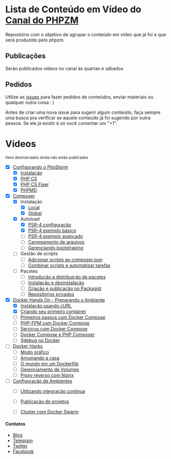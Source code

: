 # Lista de Conteúdo em Vídeo do [Canal do PHPZM](https://www.youtube.com/channel/UCXrNXDef4ZRUrYyIGZ0rXlg)
Repositório com o objetivo de agrupar o conteúdo em vídeo que já foi e que será produzido pelo phpzm.

## Publicações 
Serão publicados vídeos no canal às quartas e sábados

## Pedidos
Utilize as [issues](https://github.com/phpzm/lineup/issues) para fazer pedidos de conteúdos, enviar materiais ou qualquer outra coisa : )

Antes de criar uma nova issue para sugerir algum conteúdo, faça sempre uma busca pra verificar se aquele conteúdo já foi sugerido por outra pessoa. Se ele já existir é só você comentar um "+1".

# Vídeos
<small>Itens desmarcados ainda não estão publicados</small>
- [x] [Configurando o PhpStorm](https://www.youtube.com/playlist?list=PLMpauGt6IneTZloQTENz7vYvue-poV-ue)
  - [x] [Instalação](https://www.youtube.com/watch?v=SW52gSxVhME&index=1&list=PLMpauGt6IneTZloQTENz7vYvue-poV-ue&t=36s)
  - [x] [PHP CS](https://www.youtube.com/watch?v=jXJ7vxJA0rw&index=2&list=PLMpauGt6IneTZloQTENz7vYvue-poV-ue&t=60s)
  - [x] [PHP CS Fixer](https://www.youtube.com/watch?v=9GlIK42fogU&index=3&list=PLMpauGt6IneTZloQTENz7vYvue-poV-ue&t=43s)
  - [x] [PHPMD](https://www.youtube.com/watch?v=Iqn9KuASrHg&index=4&list=PLMpauGt6IneTZloQTENz7vYvue-poV-ue&t=3s)
- [x] [Composer](https://www.youtube.com/playlist?list=PLMpauGt6IneTI5IynmQm1N5bZGLRfojbP)
  - [x] Instalação
    - [x] [Local](https://www.youtube.com/watch?v=1nkgNE2rDps)
    - [x] [Global](https://www.youtube.com/watch?v=_wJO0uYoxsA&t=17s)
  - [x] Autoload
    - [x] [PSR-4 configuração](https://www.youtube.com/watch?v=Q-kPnxaX9yc&t=4s)
    - [x] [PSR-4 exemplo básico](https://www.youtube.com/watch?v=zk2IJ1yjjJw&t=86s)
    - [ ] [PSR-4 exemplo avançado](https://www.youtube.com/playlist?list=PLMpauGt6IneTI5IynmQm1N5bZGLRfojbP)
    - [ ] [Carregamento de arquivos](https://www.youtube.com/playlist?list=PLMpauGt6IneTI5IynmQm1N5bZGLRfojbP)
    - [ ] [Gerenciando bootstraping](https://www.youtube.com/playlist?list=PLMpauGt6IneTI5IynmQm1N5bZGLRfojbP)
  - [ ] Gestão de scripts
    - [ ] [Adicionar scripts ao composer.json](https://www.youtube.com/playlist?list=PLMpauGt6IneTI5IynmQm1N5bZGLRfojbP)
    - [ ] [Combinar scripts e automatizar tarefas](https://www.youtube.com/playlist?list=PLMpauGt6IneTI5IynmQm1N5bZGLRfojbP)
  - [ ] Pacotes
    - [ ] [Introdução a distribuição de pacotes](https://www.youtube.com/playlist?list=PLMpauGt6IneTI5IynmQm1N5bZGLRfojbP)
    - [ ] [Instalação e desinstalação](https://www.youtube.com/playlist?list=PLMpauGt6IneTI5IynmQm1N5bZGLRfojbP)
    - [ ] [Criação e publicação no Packagist](https://www.youtube.com/playlist?list=PLMpauGt6IneTI5IynmQm1N5bZGLRfojbP)
    - [ ] [Repósitórios privados](https://www.youtube.com/playlist?list=PLMpauGt6IneTI5IynmQm1N5bZGLRfojbP)
- [x] [Docker Hands On - Preparando o Ambiente](https://www.youtube.com/playlist?list=PLMpauGt6IneQxS46vhASvVh7wGLmMRuXO)
  - [x] [Instalação usando cURL](https://www.youtube.com/watch?v=2ZvA-nwrvMw)
  - [x] [Criando seu primeiro container](https://www.youtube.com/watch?v=USNjk6ifbPk)
  - [ ] [Primeiros passos com Docker Compose](https://www.youtube.com/playlist?list=PLMpauGt6IneQxS46vhASvVh7wGLmMRuXO)
  - [ ] [PHP-FPM com Docker Compose](https://www.youtube.com/playlist?list=PLMpauGt6IneQxS46vhASvVh7wGLmMRuXO)
  - [ ] [Serviços com Docker Compose](https://www.youtube.com/playlist?list=PLMpauGt6IneQxS46vhASvVh7wGLmMRuXO)
  - [ ] [Docker Compose e PHP Composer](https://www.youtube.com/playlist?list=PLMpauGt6IneQxS46vhASvVh7wGLmMRuXO)
  - [ ] [Xdebug no Docker](https://www.youtube.com/playlist?list=PLMpauGt6IneQxS46vhASvVh7wGLmMRuXO)
- [ ] [Docker Hacks]()
  - [ ] [Modo gráfico]()
  - [ ] [Arrumando a casa]()
  - [ ] [O mundo em um Dockerfile]()
  - [ ] [Gerenciamento de Volumes]()
  - [ ] [Proxy reverso com Nginx]()
- [ ] [Configuração de Ambientes]()
  - [ ] [Utilizando integração contínua]()
  - [ ] [Publicação de projetos]()
  - [ ] [Cluster com Docker Swarm]()


#### Contatos
 - [Blog](https://phpzm.rocks)
 - [Telegram](https://t.me/phpzm)
 - [Twitter](https://twitter.com/phpzm)
 - [Facebook](https://www.facebook.com/zmrocks)
